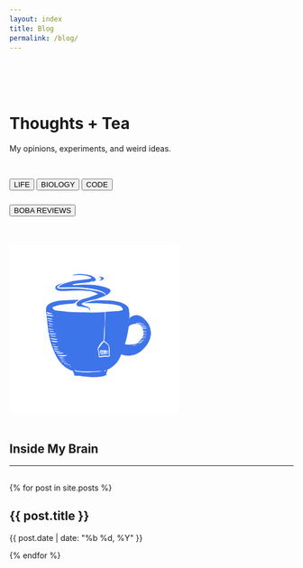 ```yaml
---
layout: index
title: Blog
permalink: /blog/
---
```


<div class='frame-content'>
    <div class='frame-content-body' style='max-width:700px;'>
        <div class='flex'>
            <div>
                <h1 id='title' style="margin-top:110px"><span>Thoughts</span> + Tea</h1>
                <p style='margin-bottom:45px;'>My opinions, experiments, and weird ideas.</p>
                <div class='flex' style='justify-content:left;'>
                    <button class='btn2 marginleft' onclick="window.location.href='/categories/life'">LIFE</button>
                    <button class='btn2 marginleft' onclick="window.location.href='/categories/biology'">BIOLOGY</button>
                    <button class='btn2 marginleft' onclick="window.location.href='/categories/coding'">CODE</button>
                </div>
                <div class='flex' style='justify-content:left; margin-top:25px;'>
                    <button class='btn2 marginleft' onclick="window.location.href='/specials/milk-tea/'">BOBA REVIEWS</button>
                    <!--<button class='btn2 marginleft'>Documentries</button>-->
                </div>
            </div>
            <img src='/assets/tea.png' style='width:300px;height:300px; margin-top:50px;'>
        </div><br>
        <h2> Inside My Brain</h2>
        <hr style='margin-bottom:30px'>
        {% for post in site.posts %}
        <div onclick="window.location.href='{{ post.url }}'" class='articlelink'>
            <h2>{{ post.title }}</h2>
            <p>{{ post.date | date: "%b %d, %Y" }}</p>
        </div>
        {% endfor %}<br>
    </div>
</div>





